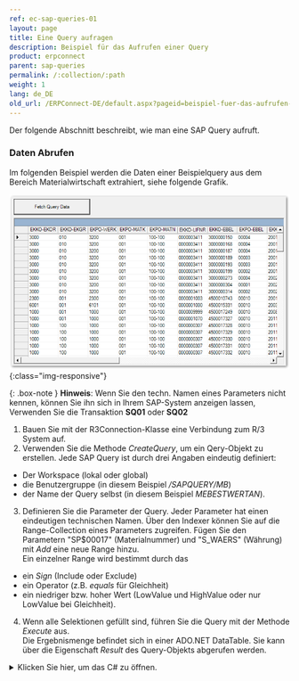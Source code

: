 ```yaml
---
ref: ec-sap-queries-01
layout: page
title: Eine Query aufragen
description: Beispiel für das Aufrufen einer Query
product: erpconnect
parent: sap-queries
permalink: /:collection/:path
weight: 1
lang: de_DE
old_url: /ERPConnect-DE/default.aspx?pageid=beispiel-fuer-das-aufrufen-einer-query
---
```


Der folgende Abschnitt beschreibt, wie man eine SAP Query aufruft.

### Daten Abrufen
Im folgenden Beispiel werden die Daten einer Beispielquery aus dem Bereich Materialwirtschaft extrahiert, siehe folgende Grafik. 

![SAP-Query-Execution](/img/content/SAP-Query-Execution.png){:class="img-responsive"}

{: .box-note }
**Hinweis**: Wenn Sie den techn. Namen eines Parameters nicht kennen, können Sie ihn sich in Ihrem SAP-System anzeigen lassen,
Verwenden Sie die Transaktion **SQ01** oder **SQ02**

1. Bauen Sie mit der R3Connection-Klasse eine Verbindung zum R/3 System auf.
2. Verwenden Sie die Methode *CreateQuery*, um ein Qery-Objekt zu erstellen. 
Jede SAP Query ist durch drei Angaben eindeutig definiert: 
- Der Workspace (lokal oder global)
- die Benutzergruppe (in diesem Beispiel */SAPQUERY/MB*) 
- der Name der Query selbst (in diesem Beispiel *MEBESTWERTAN*).
3. Definieren Sie die Parameter der Query.
Jeder Parameter hat einen eindeutigen technischen Namen. 
Über den Indexer können Sie auf die Range-Collection eines Parameters zugreifen.
Fügen Sie den Parametern "SP$00017" (Materialnummer) und "S_WAERS" (Währung) mit *Add* eine neue Range hinzu. <br>
Ein einzelner Range wird bestimmt durch das 
- ein *Sign* (Include oder Exclude)
- ein Operator (z.B. *equals* für Gleichheit)
- ein niedriger bzw. hoher Wert (LowValue und HighValue oder nur LowValue bei Gleichheit). 
4. Wenn alle Selektionen gefüllt sind, führen Sie die Query mit der Methode *Execute* aus.<br>
Die Ergebnismenge befindet sich in einer ADO.NET DataTable. 
Sie kann über die Eigenschaft *Result* des Query-Objekts abgerufen werden. 

<details>
<summary>Klicken Sie hier, um das C# zu öffnen.</summary>
{% highlight csharp %}
private void btnFetchQueryData_Click(object sender, System.EventArgs e)
    {
      R3Connection con = new R3Connection("SAPServer",00,"SAPUser","Password","EN","800");
      con.Open(false);
 
      // Create Query object Query q; 
         try
         {
            q = con.CreateQuery(WorkSpace.GlobalArea,
             "/SAPQUERY/MB", "MEBESTWERTAN");
 
			// Add a criteria (in this case the material number) 
            q.SelectionParameters["SP$00017"].Ranges.Add(
                Sign.Include, RangeOption.Equals, "100-100");
 
            // Add a second criteria (in this case the currency) 
            q.SelectionParameters["S_WAERS"].Ranges.Add(
                Sign.Include, RangeOption.Equals, "USD");
 
            // Run the Query 
            q.Execute();
 
            // Bind result to datagrid 
            this.dgvQuery.DataSource = q.Result;
         }
         catch (Exception e1)
         {
            MessageBox.Show(e1.Message);
            return;
         }
    }
{% endhighlight %}
</details>

<!---
<details>
<summary>[VB]</summary>
{% highlight visualbasic %}
Using con As New R3Connection
  
	con.UserName = "erpconnect"
    con.Password = "pass"
    con.Language = "DE"
    con.Client = "800"
    con.Host = "sapserver"
    con.SystemNumber = 11

    con.Open(False)

    ' Create Query object
    Dim q As Query
    Try
        q = con.CreateQuery(WorkSpace.GlobalArea, _
           "/SAPQUERY/MB", "MEBESTWERTAN")
    Catch e1 As Exception
        MessageBox.Show(e1.Message)
        Exit Sub
    End Try

    ' Add a criteria (in this case the material number)
    q.SelectionParameters("SP$00017").Ranges.Add( _
       Sign.Include, RangeOption.Equals, "100-100")

    ' Add a second criteria (in this case the currency)
    q.SelectionParameters("S_WAERS").Ranges.Add( _
       Sign.Include, RangeOption.Equals, "EUR")

    ' Run the Query
    q.Execute()

    ' Bind result to datagrid
    dataGrid1.DataSource = q.Result
End Using
{% endhighlight %}
</details>
-->
